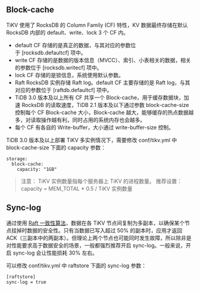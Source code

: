 ## Block-cache 
TiKV 使用了 RocksDB 的 Column Family (CF) 特性，KV 数据最终存储在默认 RocksDB 内部的 default、write、lock 3 个 CF 内。

* default CF 存储的是真正的数据，与其对应的参数位于 [rocksdb.defaultcf] 项中。
* write CF 存储的是数据的版本信息（MVCC）、索引、小表相关的数据，相关的参数位于 [rocksdb.writecf] 项中。
* lock CF 存储的是锁信息，系统使用默认参数。
* Raft RocksDB 实例存储 Raft log。default CF 主要存储的是 Raft log，与其对应的参数位于 [raftdb.defaultcf] 项中。
* TiDB 3.0 版本及以上所有 CF 共享一个 Block-cache，用于缓存数据块，加速 RocksDB 的读取速度，TiDB 2.1 版本及以下通过参数 block-cache-size 控制每个 CF Block-cache 大小，Block-cache 越大，能够缓存的热点数据越多，对读取操作越有利，同时占用的系统内存也会越多。
* 每个 CF 有各自的 Write-buffer，大小通过 write-buffer-size 控制。

TiDB 3.0 版本及以上部署 TiKV 多实例情况下，需要修改 conf/tikv.yml 中 block-cache-size 下面的 capacity 参数：

```
storage:
  block-cache:
    capacity: "1GB"
```
>注意：
>TiKV 实例数量指每个服务器上 TiKV 的进程数量。
>推荐设置：capacity = MEM_TOTAL * 0.5 / TiKV 实例数量
## Sync-log 
通过使用 [Raft 一致性算法](https://raft.github.io/)，数据在各 TiKV 节点间复制为多副本，以确保某个节点挂掉时数据的安全性。只有当数据已写入超过 50% 的副本时，应用才返回 ACK（三副本中的两副本）。但理论上两个节点也可能同时发生故障，所以除非是对性能要求高于数据安全的场景，一般都强烈推荐开启 sync-log。一般来说，开启 sync-log 会让性能损耗 30% 左右。

可以修改 conf/tikv.yml 中 raftstore 下面的 sync-log 参数：

```
[raftstore]
sync-log = true
```
